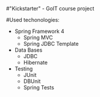 #"Kickstarter" - GoIT course project

#Used techonologies:
<script>
    alert( "Привет" );
</script>
<ul>
    <li>Spring Framework 4
        <ul>
            <li>Spring MVC</li>
            <li>Spring JDBC Template</li>
        </ul>
    </li>
    <li>Data Bases
        <ul>
            <li>JDBC</li>
            <li>Hibernate</li>
        </ul>
    </li>
    <li>Testing
        <ul>
            <li>JUnit</li>
            <li>DBUnit</li>
            <li>Spring Tests</li>
        </ul>
    </li>
</ul>
